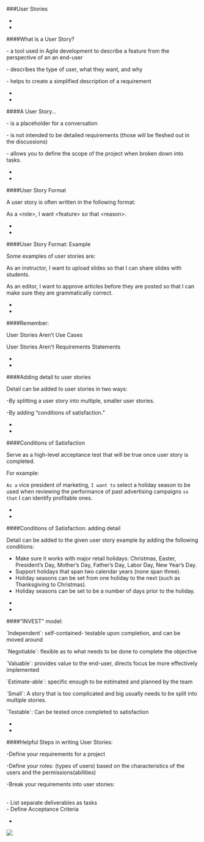###User Stories



-
-
####What is a User Story?

<p class="fragment fade-up">- a tool used in Agile development to describe a feature from the perspective of an an end-user</p>
<p class="fragment fade-up">- describes the type of user, what they want, and why</p>
<p class="fragment fade-up">- helps to create a simplified description of a requirement</p>

-
-
####A User Story...
<p class="fragment fade-up">- is a placeholder for a conversation</p>
<p class="fragment fade-up">- is not intended to be detailed requirements (those will be fleshed out in the discussions)</p>
<p class="fragment fade-up">- allows you to define the scope of the project when broken down into tasks. </p>


-
-
####User Story Format

A user story is often written in the following format:

As a &lt;role&gt;, I want &lt;feature&gt; so that &lt;reason&gt;.


-
-
####User Story Format: Example

Some examples of user stories are:

<p class="fragment fade-up">As an instructor, I want to upload slides so that I can share slides with students.</p>

<p class="fragment fade-up">As an editor, I want to approve articles before they are posted so that I can make sure they are grammatically correct.</p>



-
-
####Remember:
<p class="fragment fade-up">User Stories Aren’t Use Cases</p>
<p class="fragment fade-up">User Stories Aren't Requirements Statements</p>

-
-
####Adding detail to user stories

Detail can be added to user stories in two ways:

<p class="fragment fade-up">-By splitting a user story into multiple, smaller user stories.</p>

<p class="fragment fade-up">-By adding “conditions of satisfaction.”</p>


-
-
####Conditions of Satisfaction

Serve as a high-level acceptance test that will be true once user story is completed.

For example:

`As a` vice president of marketing, `I want to` select a holiday season to be used when reviewing the performance of past advertising campaigns `so that` I can identify profitable ones. 



-
-
####Conditions of Satisfaction: adding detail

Detail can be added to the given user story example by adding the following conditions:
* Make sure it works with major retail holidays: Christmas, Easter, President’s Day, Mother’s Day, Father’s Day, Labor Day, New Year’s Day.
* Support holidays that span two calendar years (none span three).
* Holiday seasons can be set from one holiday to the next (such as Thanksgiving to Christmas).
* Holiday seasons can be set to be a number of days prior to the holiday.


-
-

####“INVEST" model:
<p class="fragment fade-up">`Independent`: self-contained- testable upon completion, and can be moved around<p>
<p class="fragment fade-up">`Negotiable`: flexible as to what needs to be done to complete the objective </p>
<p class="fragment fade-up">`Valuable`: provides value to the end-user, directs focus be more effectively implemented
<p class="fragment fade-up">`Estimate-able`: specific enough to be estimated and planned by the team</p>
<p class="fragment fade-up">`Small`: A story that is too complicated and big usually needs to be split into multiple stories.</p>
<p class="fragment fade-up">`Testable`: Can be tested once completed to satisfaction</p>


-
-

####Helpful Steps in writing User Stories: 
<p class="fragment fade-up">-Define your requirements for a project</p>
<p class="fragment fade-up">-Define your roles: (types of users) based on the characteristics of the users and the permissions(abilities)</p>
<p class="fragment fade-up">-Break your requirements into user stories:

<br>- List separate deliverables as tasks
<br>- Define Acceptance Criteria
</p>



-
<img src = 'https://i.pinimg.com/736x/b8/b1/f5/b8b1f599f690c59b4d5d8f58f23cfeef--cutest-bunnies-cute-bunny.jpg'>